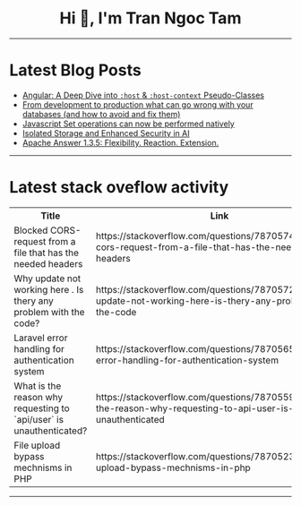 <h1 align="center">Hi 👋, I'm Tran Ngoc Tam</h1>

---

# Latest Blog Posts 
<!-- BLOG-POST-LIST:START -->
- [Angular: A Deep Dive into `:host` &amp; `:host-context` Pseudo-Classes](https://dev.to/manthanank/angular-a-deep-dive-into-host-host-context-pseudo-classes-5ged)
- [From development to production what can go wrong with your databases &lpar;and how to avoid and fix them&rpar;](https://dev.to/metis/from-development-to-production-what-can-go-wrong-with-your-databases-and-how-to-avoid-and-fix-them-5aff)
- [Javascript Set operations can now be performed natively](https://dev.to/untilyou58/javascript-set-operations-can-now-be-performed-natively-1lhb)
- [Isolated Storage and Enhanced Security in AI](https://dev.to/polterguy/isolated-storage-and-enhanced-security-in-ai-3d4i)
- [Apache Answer 1.3.5: Flexibility. Reaction. Extension.](https://dev.to/apacheanswer/apache-answer-135-flexibility-reaction-extension-1man)
<!-- BLOG-POST-LIST:END -->

---

# Latest stack oveflow activity
<table>
  <tr><th>Title</th><th>Link</th></tr>
  <!-- STACKOVERFLOW:START --><tr><td>Blocked CORS-request from a file that has the needed headers</td><td>https://stackoverflow.com/questions/78705747/blocked-cors-request-from-a-file-that-has-the-needed-headers</td></tr><tr><td>Why update not working here . Is thery any problem with the code?</td><td>https://stackoverflow.com/questions/78705729/why-update-not-working-here-is-thery-any-problem-with-the-code</td></tr><tr><td>Laravel error handling for authentication system</td><td>https://stackoverflow.com/questions/78705651/laravel-error-handling-for-authentication-system</td></tr><tr><td>What is the reason why requesting to `api/user` is unauthenticated?</td><td>https://stackoverflow.com/questions/78705599/what-is-the-reason-why-requesting-to-api-user-is-unauthenticated</td></tr><tr><td>File upload bypass mechnisms in PHP</td><td>https://stackoverflow.com/questions/78705237/file-upload-bypass-mechnisms-in-php</td></tr><!-- STACKOVERFLOW:END -->
</table>

---


